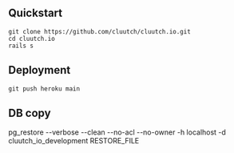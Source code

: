 ## Quickstart

```
git clone https://github.com/cluutch/cluutch.io.git
cd cluutch.io
rails s
```

## Deployment

```
git push heroku main
```

## DB copy

pg_restore --verbose --clean --no-acl --no-owner -h localhost -d cluutch_io_development RESTORE_FILE